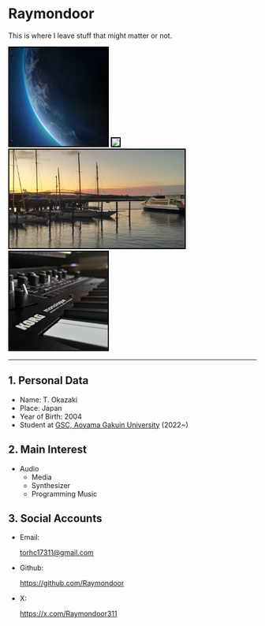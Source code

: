 # Raymondoor
This is where I leave stuff that might matter or not.

<img src="https://github.com/Raymondoor/Raymondoor/blob/main/src/img/earth.jpg?raw=true" height="200" style="border: 2px solid black;"> <img src="https://github.com/Raymondoor/Raymondoor/blob/main/src/img/susuki_16x9.jpg?raw=true" height="200" style="border: 2px solid black;">
<img src="https://github.com/Raymondoor/Raymondoor/blob/main/src/img/Auckland_16x9.jpg?raw=true" height="200" style="border: 2px solid black;"> <img src="https://github.com/Raymondoor/Raymondoor/blob/main/src/img/background_image_color_square.jpg?raw=true" height="200" style="border: 2px solid black;">

---
## 1. Personal Data
* Name: T. Okazaki
* Place: Japan
* Year of Birth: 2004
* Student at [GSC, Aoyama Gakuin University](https://www.aoyama.ac.jp/faculty/gsc/) (2022~)

## 2. Main Interest
* Audio
    * Media
    * Synthesizer
    * Programming Music

## 3. Social Accounts
* Email:

    <a href="mailto:torhc17311@gmail.com">torhc17311@gmail.com</a>
* Github:

    <a href="https://github.com/Raymondoor">https://github.com/Raymondoor</a>
* X:

    <a href="https://x.com/Raymondoor311">https://x.com/Raymondoor311</a>